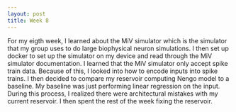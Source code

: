 ```yaml
---
layout: post
title: Week 8
---
```


For my eigth week, I learned about the MiV simulator which is the simulator that my group uses to do large biophysical neuron simulations. I then set up docker to set up the simulator on my device and read through the MiV simulator documentation. I learned that the MiV simulator only accept spike train data. Because of this, I looked into how to encode inputs into spike trains. I then decided to compare my reservoir computing Nengo model to a baseline. My baseline was just performing linear regression on the input. During this process, I realized there were architectural mistakes with my current reservoir. I then spent the rest of the week fixing the reservoir. 
